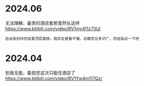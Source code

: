 
# 2024.06

无法理解，最贵的酒店套房竟然长这样 https://www.bilibili.com/video/BV1my411z73U/
```console
达米安创作的这套顶层套房，我实在是看不懂，总裁您见多识广，您给指点一下吧
```

# 2024.04

恕我无能，委屈您这次只能住酒店了 https://www.bilibili.com/video/BV1Yw4m117Qz/
